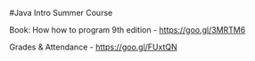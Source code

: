 #Java Intro Summer Course

Book: How how to program 9th edition - https://goo.gl/3MRTM6

Grades & Attendance - https://goo.gl/FUxtQN

